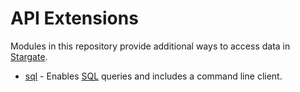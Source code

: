 # API Extensions

Modules in this repository provide additional ways to access data in 
[Stargate](https://github.com/stargate/stargate).

* [sql](./sql/README.md) - Enables [SQL](https://en.wikipedia.org/wiki/SQL)
  queries and includes a command line client.